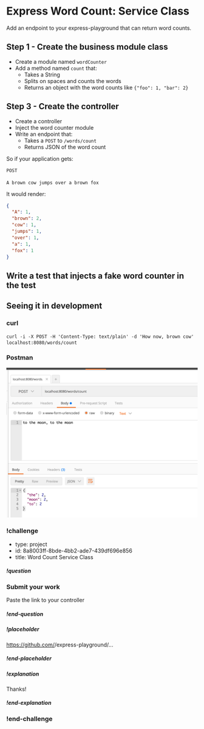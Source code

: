 # Express Word Count: Service Class

Add an endpoint to your express-playground that can return word counts.

## Step 1 - Create the business module class

- Create a module named `wordCounter`
- Add a method named `count` that:
  - Takes a String
  - Splits on spaces and counts the words
  - Returns an object with the word counts like `{"foo": 1, "bar": 2}`

## Step 3 - Create the controller

- Create a controller
- Inject the word counter module
- Write an endpoint that:
  - Takes a `POST` to `/words/count`
  - Returns JSON of the word count

So if your application gets:

```
POST

A brown cow jumps over a brown fox
```

It would render:

```json
{
  "A": 1,
  "brown": 2,
  "cow": 1,
  "jumps": 1,
  "over": 1,
  "a": 1,
  "fox": 1
}
```

## Write a test that injects a fake word counter in the test



## Seeing it in development

### curl

```
curl -i -X POST -H 'Content-Type: text/plain' -d 'How now, brown cow' localhost:8080/words/count
```

### Postman

![](../../images/projects/word-count/word-count-postman.png)


### !challenge
* type: project
* id: 8a8003ff-8bde-4bb2-ade7-439df696e856
* title: Word Count Service Class

##### !question
### Submit your work

Paste the link to your controller
##### !end-question

##### !placeholder
https://github.com/<YOUR NAME>/express-playground/...
##### !end-placeholder

##### !explanation
Thanks!
##### !end-explanation
### !end-challenge
